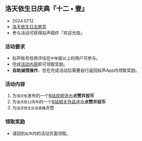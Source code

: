 ## 洛天依生日庆典『十二 • 壹』
- 2024.07.12
- [洛天依生日主题页](https://www.bilibili.com/blackboard/era/Lou2024.html)
- 参与活动可获得拟声插件『欢迎光临』

### 活动要求
- 拟声账号信用评估在`中等`或以上的用户可参与。
- 完成[活动内容](#活动内容)即可领取奖励。
- **自助诚信操作**，您在完成活动后需要自行返回拟声App内领取奖励。

### 活动内容
1. 为`洛天依`发布的一个[B站视频](https://space.bilibili.com/36081646)送出**点赞并投币**
2. 为`洛天依12周年`的一个[B站相关作品](https://www.bilibili.com/v/topic/detail/?topic_id=1190319&topic_name=%E6%B4%9B%E5%A4%A9%E4%BE%9D%E5%8D%81%E4%BA%8C%E5%91%A8%E5%B9%B4)送出**点赞并投币**
3. 为`洛天依生日会直播`点赞

### 领取奖励
- 请回到`拟声`内的活动页面领取。